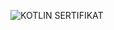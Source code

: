 ![KOTLIN SERTIFIKAT](https://user-images.githubusercontent.com/43689759/61632531-4948a100-acb7-11e9-90c1-be419f098049.PNG)
